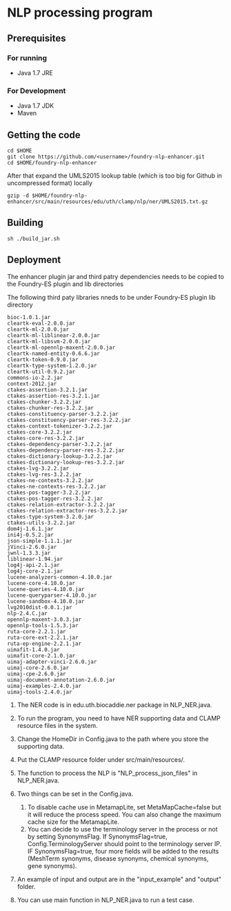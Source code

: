 # NLP processing program

## Prerequisites

### For running

* Java 1.7 JRE

### For Development

* Java 1.7 JDK
* Maven 

Getting the code
----------------

    cd $HOME
    git clone https://github.com/<username>/foundry-nlp-enhancer.git
    cd $HOME/foundry-nlp-enhancer

After that expand the UMLS2015 lookup table (which is too big for Github in uncompressed format) locally

    gzip -d $HOME/foundry-nlp-enhancer/src/main/resources/edu/uth/clamp/nlp/ner/UMLS2015.txt.gz

Building
--------

    sh ./build_jar.sh


Deployment
----------

The enhancer plugin jar and third patry dependencies needs to be copied to the Foundry-ES plugin and lib directories


The following third paty libraries nneds to be under Foundry-ES plugin lib directory

    bioc-1.0.1.jar
    cleartk-eval-2.0.0.jar
    cleartk-ml-2.0.0.jar
    cleartk-ml-liblinear-2.0.0.jar
    cleartk-ml-libsvm-2.0.0.jar
    cleartk-ml-opennlp-maxent-2.0.0.jar
    cleartk-named-entity-0.6.6.jar
    cleartk-token-0.9.0.jar
    cleartk-type-system-1.2.0.jar
    cleartk-util-0.9.2.jar
    commons-io-2.2.jar
    context-2012.jar
    ctakes-assertion-3.2.1.jar
    ctakes-assertion-res-3.2.1.jar
    ctakes-chunker-3.2.2.jar
    ctakes-chunker-res-3.2.2.jar
    ctakes-constituency-parser-3.2.2.jar
    ctakes-constituency-parser-res-3.2.2.jar
    ctakes-context-tokenizer-3.2.2.jar
    ctakes-core-3.2.2.jar
    ctakes-core-res-3.2.2.jar
    ctakes-dependency-parser-3.2.2.jar
    ctakes-dependency-parser-res-3.2.2.jar
    ctakes-dictionary-lookup-3.2.2.jar
    ctakes-dictionary-lookup-res-3.2.2.jar
    ctakes-lvg-3.2.2.jar
    ctakes-lvg-res-3.2.2.jar
    ctakes-ne-contexts-3.2.2.jar
    ctakes-ne-contexts-res-3.2.2.jar
    ctakes-pos-tagger-3.2.2.jar
    ctakes-pos-tagger-res-3.2.2.jar
    ctakes-relation-extractor-3.2.2.jar
    ctakes-relation-extractor-res-3.2.2.jar
    ctakes-type-system-3.2.0.jar
    ctakes-utils-3.2.2.jar
    dom4j-1.6.1.jar
    ini4j-0.5.2.jar
    json-simple-1.1.1.jar
    jVinci-2.6.0.jar
    jwnl-1.3.3.jar
    liblinear-1.94.jar
    log4j-api-2.1.jar
    log4j-core-2.1.jar
    lucene-analyzers-common-4.10.0.jar
    lucene-core-4.10.0.jar
    lucene-queries-4.10.0.jar
    lucene-queryparser-4.10.0.jar
    lucene-sandbox-4.10.0.jar
    lvg2010dist-0.0.1.jar
    nlp-2.4.C.jar
    opennlp-maxent-3.0.3.jar
    opennlp-tools-1.5.3.jar
    ruta-core-2.2.1.jar
    ruta-core-ext-2.2.1.jar
    ruta-ep-engine-2.2.1.jar
    uimafit-1.4.0.jar
    uimafit-core-2.1.0.jar
    uimaj-adapter-vinci-2.6.0.jar
    uimaj-core-2.6.0.jar
    uimaj-cpe-2.6.0.jar
    uimaj-document-annotation-2.6.0.jar
    uimaj-examples-2.4.0.jar
    uimaj-tools-2.4.0.jar



1. The NER code is in edu.uth.biocaddie.ner package in NLP_NER.java.

2. To run the program, you need to have NER supporting data and CLAMP resource files in the system.

3. Change the HomeDir in Config.java to the path where you store the supporting data.

4. Put the CLAMP resource folder under src/main/resources/.

5. The function to process the NLP is "NLP_process_json_files" in NLP_NER.java.

6. Two things can be set in the Config.java. 
   1) To disable cache use in MetamapLite, set MetaMapCache=false but it will reduce the process speed. You can also change the maximum cache size for the MetamapLite.
   2) You can decide to use the terminology server in the process or not by setting SynonymsFlag.
       If SynonymsFlag=true, Config.TerminologyServer should point to the terminology server IP.
       IF SynonymsFlag=true, four more fields will be added to the results (MeshTerm synonyms, disease synonyms, chemical synonyms, gene synonyms).

6. An example of input and output are in the "input_example" and "output" folder.

7. You can use main function in NLP_NER.java to run a test case.
